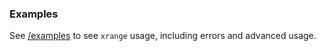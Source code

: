 ### Examples

See [/examples](examples) to see `xrange` usage, including errors and advanced usage.
